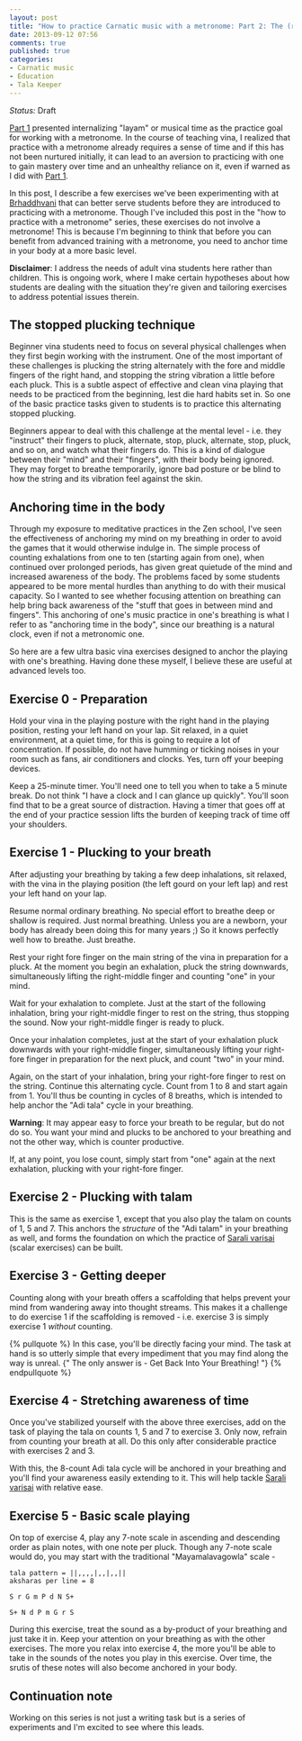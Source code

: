 ```yaml
---
layout: post
title: "How to practice Carnatic music with a metronome: Part 2: The (real) basics"
date: 2013-09-12 07:56
comments: true
published: true
categories: 
- Carnatic music
- Education
- Tala Keeper
---
```


*Status:* Draft

[Part 1] presented internalizing "layam" or musical time as the practice goal
for working with a metronome. In the course of teaching vina, I realized that
practice with a metronome already requires a sense of time and if this has not
been nurtured initially, it can lead to an aversion to practicing with one to
gain mastery over time and an unhealthy reliance on it, even if warned as I did
with [Part 1]. 

In this post, I describe a few exercises we've been experimenting with at
[Brhaddhvani] that can better serve students before they are introduced to
practicing with a metronome. Though I've included this post in the "how to
practice with a metronome" series, these exercises do not involve a metronome!
This is because I'm beginning to think that before you can benefit from
advanced training with a metronome, you need to anchor time in your body at a
more basic level.

**Disclaimer**: I address the needs of adult vina students here rather than
children. This is ongoing work, where I make certain hypotheses about how
students are dealing with the situation they're given and tailoring exercises
to address potential issues therein.

[Part 1]: http://sriku.org/blog/2013/05/25/how-to-practice-carnatic-music-with-a-metronome/
[Brhaddhvani]: http://www.brhaddhvani.org

<!-- more -->

<script src="http://sriku.org/lib/carnot/carnot.min.js"></script>

## The stopped plucking technique

Beginner vina students need to focus on several physical challenges when they
first begin working with the instrument. One of the most important of these
challenges is plucking the string alternately with the fore and middle fingers
of the right hand, and stopping the string vibration a little before each
pluck. This is a subtle aspect of effective and clean vina playing that needs
to be practiced from the beginning, lest die hard habits set in. So one of the
basic practice tasks given to students is to practice this alternating stopped
plucking.

Beginners appear to deal with this challenge at the mental level - i.e. they
"instruct" their fingers to pluck, alternate, stop, pluck, alternate, stop,
pluck, and so on, and watch what their fingers do. This is a kind of dialogue
between their "mind" and their "fingers", with their body being ignored. They
may forget to breathe temporarily, ignore bad posture or be blind to how the
string and its vibration feel against the skin.

## Anchoring time in the body

Through my exposure to meditative practices in the Zen school, I've seen the
effectiveness of anchoring my mind on my breathing in order to avoid the games
that it would otherwise indulge in. The simple process of counting exhalations
from one to ten (starting again from one), when continued over prolonged
periods, has given great quietude of the mind and increased awareness of the
body. The problems faced by some students appeared to be more mental hurdles
than anything to do with their musical capacity. So I wanted to see whether
focusing attention on breathing can help bring back awareness of the "stuff
that goes in between mind and fingers". This anchoring of one's music practice
in one's breathing is what I refer to as "anchoring time in the body", since
our breathing is a natural clock, even if not a metronomic one.

So here are a few ultra basic vina exercises designed to anchor the playing
with one's breathing. Having done these myself, I believe these are useful
at advanced levels too.

## Exercise 0 - Preparation

Hold your vina in the playing posture with the right hand in the playing
position, resting your left hand on your lap. Sit relaxed, in a quiet
environment, at a quiet time, for this is going to require a lot of
concentration. If possible, do not have humming or ticking noises in your room
such as fans, air conditioners and clocks. Yes, turn off your beeping devices.

Keep a 25-minute timer. You'll need one to tell you when to take a 5 minute
break.  Do not think "I have a clock and I can glance up quickly". You'll soon
find that to be a great source of distraction. Having a timer that goes off at
the end of your practice session lifts the burden of keeping track of time off
your shoulders.

## Exercise 1 - Plucking to your breath

After adjusting your breathing by taking a few deep inhalations, sit relaxed,
with the vina in the playing position (the left gourd on your left lap) and rest
your left hand on your lap.

Resume normal ordinary breathing. No special effort to breathe deep or shallow is
required. Just normal breathing. Unless you are a newborn, your body has already
been doing this for many years ;) So it knows perfectly well how to breathe. Just 
breathe. 

Rest your right fore finger on the main string of the vina in preparation 
for a pluck. At the moment you begin an exhalation, pluck the string downwards,
simultaneously lifting the right-middle finger and counting "one" in your mind.

Wait for your exhalation to complete. Just at the start of the following
inhalation, bring your right-middle finger to rest on the string, thus stopping the
sound. Now your right-middle finger is ready to pluck.

Once your inhalation completes, just at the start of your exhalation pluck
downwards with your right-middle finger, simultaneously lifting your right-fore
finger in preparation for the next pluck, and count "two" in your mind.

Again, on the start of your inhalation, bring your right-fore finger to rest
on the string. Continue this alternating cycle. Count from 1 to 8 and start again
from 1. You'll thus be counting in cycles of 8 breaths, which is intended to help
anchor the "Adi tala" cycle in your breathing.

**Warning**: It may appear easy to force your breath to be regular, but do not
do so. You want your mind and plucks to be anchored to your breathing and not
the other way, which is counter productive.

If, at any point, you lose count, simply start from "one" again at the next
exhalation, plucking with your right-fore finger.

## Exercise 2 - Plucking with talam

This is the same as exercise 1, except that you also play the talam on counts
of 1, 5 and 7. This anchors the *structure* of the "Adi talam" in your
breathing as well, and forms the foundation on which the practice of [Sarali varisai] 
(scalar exercises) can be built.

## Exercise 3 - Getting deeper

Counting along with your breath offers a scaffolding that helps prevent your
mind from wandering away into thought streams. This makes it a challenge to
do exercise 1 if the scaffolding is removed - i.e. exercise 3 is simply 
exercise 1 *without* counting.

{% pullquote %}
In this case, you'll be directly facing your mind. The task at hand is so
utterly simple that every impediment that you may find along the way is
unreal. {" The only answer is - Get Back Into Your Breathing! "}
{% endpullquote %}

## Exercise 4 - Stretching awareness of time

Once you've stabilized yourself with the above three exercises, add on the task
of playing the tala on counts 1, 5 and 7 to exercise 3. Only now, refrain from counting 
your breath at all. Do this only after considerable practice with exercises 2 and 3.

With this, the 8-count Adi tala cycle will be anchored in your breathing and
you'll find your awareness easily extending to it. This will help tackle
[Sarali varisai] with relative ease.

[Sarali varisai]: http://sriku.org/notations/saralivarisai.html

## Exercise 5 - Basic scale playing

On top of exercise 4, play any 7-note scale in ascending and descending order
as plain notes, with one note per pluck. Though any 7-note scale would do,
you may start with the traditional "Mayamalavagowla" scale -

    tala pattern = ||,,,,|,,|,,||
    aksharas per line = 8

    S r G m P d N S+

    S+ N d P m G r S

During this exercise, treat the sound as a by-product of your breathing and
just take it in. Keep your attention on your breathing as with the other exercises.
The more you relax into exercise 4, the more you'll be able to take in the sounds 
of the notes you play in this exercise. Over time, the srutis of these notes 
will also become anchored in your body.

## Continuation note

Working on this series is not just a writing task but is a series of
experiments and I'm excited to see where this leads.


